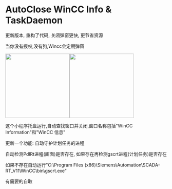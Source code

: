 # AutoClose WinCC Info & TaskDaemon

更新版本, 重构了代码, 关闭弹窗更快, 更节省资源</br>

当你没有授权,没有狗,Wincc会定期弹窗</br>

  
<img src="https://i-blog.csdnimg.cn/blog_migrate/2b31e56e380871ba7fae5bc11c625ef2.png"  height="200" /><img src="https://www.ad.siemens.com.cn/service/answer/Uploads/questionimgs/20221205110735_13.png"  height="200" />
<br>

这个小程序托盘运行,自动查找窗口并关闭,窗口名称包括"WinCC Information"和"WinCC 信息"</br>

更新一个功能: 自动守护计划任务的进程</br>

自动检测PdlRt进程(画面)是否存在, 如果存在再检测gscrt进程(计划任务)是否存在</br>

如果不存在自动运行"C:\Program Files (x86)\Siemens\Automation\SCADA-RT_V11\WinCC\bin\gscrt.exe"</br>

有需要的自取</br>


